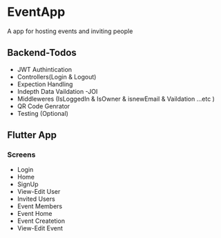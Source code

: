 # EventApp
<p> A app for hosting events and inviting people </p>  

## Backend-Todos 
- JWT Authintication 
- Controllers(Login & Logout)
- Expection Handling
- Indepth Data Vaildation -JOI
- Middleweres (IsLoggedIn & IsOwner & isnewEmail & Vaildation ...etc )
- QR Code Genrator
- Testing (Optional)


## Flutter App
### Screens
- Login
- Home
- SignUp
- View-Edit User
- Invited Users
- Event Members
- Event Home
- Event Createtion
- View-Edit Event






